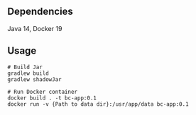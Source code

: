## Dependencies

Java 14, Docker 19

## Usage

```ShellSession
# Build Jar
gradlew build
gradlew shadowJar

# Run Docker container
docker build . -t bc-app:0.1
docker run -v {Path to data dir}:/usr/app/data bc-app:0.1
```